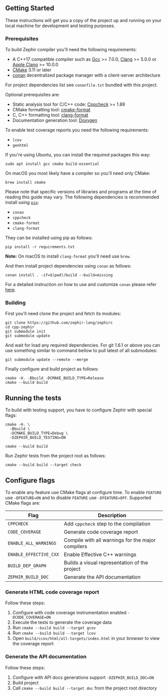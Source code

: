 ## Getting Started

These instructions will get you a copy of the project up and running on your
local machine for development and testing purposes.

### Prerequisites

To build Zephir compiler you'll need the following requirements:
* A C++17 compatible compiler such as [Gcc](https://gcc.gnu.org) >= 7.0.0, [Clang](https://clang.llvm.org) >= 5.0.0 or [Apple Clang](https://apps.apple.com/us/app/xcode/id497799835) >= 10.0.0
* [CMake](https://cmake.org) 3.11 or later
* [conan](https://conan.io) decentralized package manager with a client-server architecture

For project dependencies list see `conanfile.txt` bundled with this project.

Optional prerequisites are:
* Static analysis tool for C/C++ code: [Cppcheck](https://github.com/danmar/cppcheck) >= 1.89
* CMake formatting tool: [cmake-format](https://github.com/cheshirekow/cmake_format)
* C, C++ formatting tool: [clang-format](https://clang.llvm.org/docs/ClangFormat.html)
* Documentation generation tool: [Doxygen](http://www.doxygen.org)

To enable test coverage reports you need the following requirements:
* `lcov`
* `genhtml`

If you're using Ubuntu, you can install the required packages this way:
```shell script
sudo apt install gcc cmake build-essential
```

On macOS you most likely have a compiler so you'll need only CMake:
```shell script
brew install cmake
```

Please note that specific versions of libraries and programs at the time of
reading this guide may vary. The following dependencies is recommended install
using [`pip`](https://pip.pypa.io):
* `conan`
* `cppcheck`
* `cmake-format`
* `clang-format`

They can be installed using pip as follows:
```shell script
pip install -r requirements.txt
```

**Note:** On macOS to install `clang-format` you'll need use `brew`.

And then install project dependencies using `conan` as follows:
```shell script
conan install . -if=$(pwd)/build --build=missing
```

For a detailed instruction on how to use and customize `conan` please refer
[here](https://docs.conan.io/en/latest/getting_started.html).

### Building

First you'll need clone the project and fetch its modules:
```shell script
git clone https://github.com/zephir-lang/zephirc
cd cpp-zephir
git submodule init
git submodule update
```

And wait for load any required dependencies. For git 1.6.1 or above you can
use something similar to command bellow to pull latest of all submodules:
```shell script
git submodule update --remote --merge
```

Finally configure and build project as follows:
```shell script
cmake -H. -Bbuild -DCMAKE_BUILD_TYPE=Release
cmake --build build
```

## Running the tests

To build with testing support, you have to configure Zephir with special
flags:
```shell script
cmake -H. \
  -Bbuild \
  -DCMAKE_BUILD_TYPE=Debug \
  -DZEPHIR_BUILD_TESTING=ON

cmake --build build
```

Run Zephir tests from the project root as follows:
```shell script
cmake --build build --target check
```

## Configure flags

To enable any feature use CMake flags at configure time. To enable `FEATURE`
use `-DFEATURE=ON` and to disable `FEATURE` use `-DFEATURE=OFF`. Supported
CMake flags are:

| Flag                   | Description                                       |
| ---------------------- |---------------------------------------------------|
| `CPPCHECK`             | Add `cppcheck` step to the compilation            |
| `CODE_COVERAGE`        | Generate code coverage report                     |
| `ENABLE_ALL_WARNINGS`  | Compile with all warnings for the major compilers |
| `ENABLE_EFFECTIVE_CXX` | Enable Effective C++ warnings                     |
| `BUILD_DEP_GRAPH`      | Builds a visual representation of the project     |
| `ZEPHIR_BUILD_DOC`     | Generate the API documentation                    |

### Generate HTML code coverage report

Follow these steps:
1. Configure with code coverage instrumentation enabled `-DCODE_COVERAGE=ON`
2. Execute the tests to generate the coverage data
3. Run `cmake --build build --target gcov`
4. Run `cmake --build build --target lcov`
5. Open `build/ccov/html/all-targets/index.html` in your browser to view the coverage report

### Generate the API documentation

Follow these steps:
1. Configure with API docs generations support `-DZEPHIR_BUILD_DOC=ON`
2. Build project
3. Call `cmake --build build --target doc` from the project root directory
